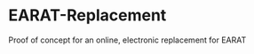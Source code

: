 EARAT-Replacement
=================

Proof of concept for an online, electronic replacement for EARAT
